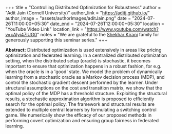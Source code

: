 +++
title = "Controlling Distributed Optimization for Robustness"
author = "Adit Jain (Cornell University)"
author_link = "https://aditj.github.io/"
author_image = "assets/authorImages/aditJain.png"
date = "2024-07-26T11:00:00+05:30"
date_end = "2024-07-26T12:00:00+05:30"
location = "YouTube Video Link"
location_link = "https://www.youtube.com/watch?v=cAlyi47lUG0"
notes = "We are grateful to the <a href = "https://www.accel.com/people/shekhar-kirani" target= "_blank">Shekhar Kirani</a> family for generously supporting this seminar series."
+++

<b>Abstract:</b>
Distributed optimization is used extensively in areas like pricing optimization and federated learning. In a 
centralized distributed optimization setting, when the distributed setup (oracle) is stochastic, it becomes 
important to ensure that optimization happens in a robust fashion, for e.g. when the oracle is in a 'good' state. 
We model the problem of dynamically learning from a stochastic oracle as a Markov decision process (MDP), and control 
the stochastic gradient descent performed by the learner. Under structural assumptions on the cost and transition 
matrix, we show that the optimal policy of the MDP has a threshold structure. Exploiting the structural results, a 
stochastic approximation algorithm is proposed to efficiently search for the optimal policy. The framework and 
structural results are extended to multiple central learners by formulating a switching control game. We numerically 
show the efficacy of our proposed methods in performing covert optimization and ensuring group fairness in federated 
learning.